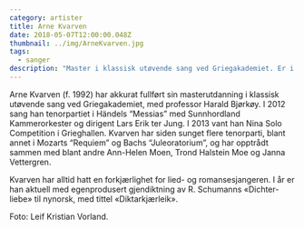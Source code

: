 ```yaml
---
category: artister
title: Arne Kvarven
date: 2018-05-07T12:00:00.048Z
thumbnail: ../img/ArneKvarven.jpg
tags:
  - sanger
description: "Master i klassisk utøvende sang ved Griegakademiet. Er i år aktuell med egenprodusert gjendiktning av R. Schumanns Dichter-liebe til nynorsk, med tittel Diktarkjærleik."
---
```

Arne Kvarven (f. 1992) har akkurat fullført sin masterutdanning i klassisk utøvende sang ved Griegakademiet, med professor Harald Bjørkøy. I 2012 sang han tenorpartiet i Händels “Messias” med Sunnhordland Kammerorkester og dirigent Lars Erik ter Jung. I 2013 vant han Nina Solo Competition i Grieghallen. Kvarven har siden sunget flere tenorparti, blant annet i Mozarts “Requiem” og Bachs “Juleoratorium”, og har opptrådt sammen med blant andre Ann-Helen Moen, Trond Halstein Moe og Janna Vettergren.

Kvarven har alltid hatt en forkjærlighet for lied- og romansesjangeren. I år er han aktuell med egenprodusert gjendiktning av R. Schumanns «Dichter-liebe» til nynorsk, med tittel «Diktarkjærleik».

Foto: Leif Kristian Vorland.

